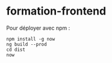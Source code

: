 # formation-frontend

Pour déployer avec npm :

```
npm install -g now
ng build --prod
cd dist
now
```
